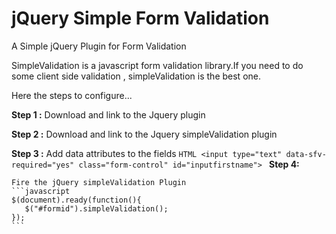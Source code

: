 # jQuery Simple Form Validation

A Simple jQuery Plugin for Form Validation

SimpleValidation is a javascript form validation library.If you need to do some client side validation , simpleValidation is the best one.

Here the steps to configure...

**Step 1 :**
Download and link to the Jquery plugin

**Step 2 :**
	Download and link to the Jquery simpleValidation plugin

**Step 3 :**
	Add data attributes to the fields
	```HTML
	<input type="text" data-sfv-required="yes" class="form-control" id="inputfirstname">
	```
**Step 4:**

	Fire the jQuery simpleValidation Plugin 
	```javascript
	$(document).ready(function(){
	   $("#formid").simpleValidation();
	});
	```

